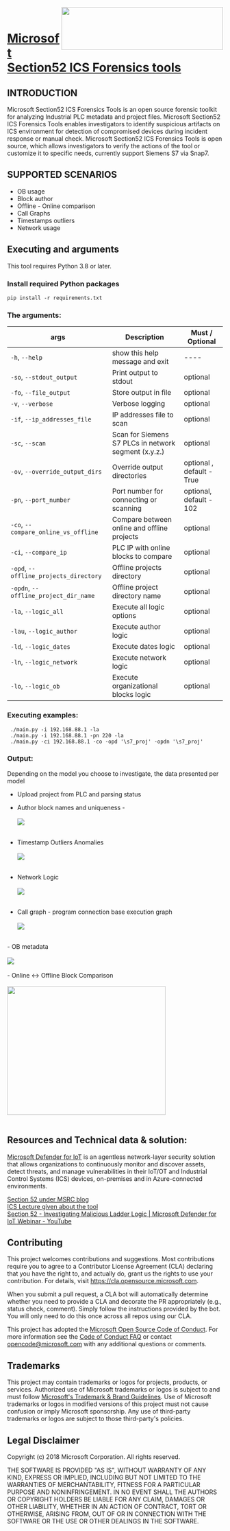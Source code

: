 <img src='https://github.com/microsoft/ics-forensics-tools/blob/main/assets/img/section52.png' img align='right' width='377' height='100'/>
<br/>

# [Microsoft Section52 ICS Forensics tools](https://azure.microsoft.com/en-us/products/iot-defender/)

## INTRODUCTION
Microsoft Section52 ICS Forensics Tools is an open source forensic toolkit for analyzing
Industrial PLC metadata and project files. Microsoft Section52 ICS Forensics Tools enables
investigators to identify suspicious artifacts on ICS environment for detection of compromised devices
during incident response or manual check. Microsoft Section52 ICS Forensics Tools is
open source, which allows investigators to verify the actions of
the tool or customize it to specific needs, currently support Siemens S7 via Snap7.

## SUPPORTED SCENARIOS
- OB usage
- Block author
- Offline - Online comparison
- Call Graphs
- Timestamps outliers
- Network usage

## Executing and arguments

This tool requires Python 3.8 or later.

### Install required Python packages
`pip install -r requirements.txt`

### The arguments:
 **args**  | **Description**							                                      | **Must / Optional**
-----------| ------------------------------------------------------------------------------| -------------------
`-h`, `--help`							|show this help message and exit						| ----
`-so`, `--stdout_output`				|Print output to stdout									|optional
`-fo`, `--file_output`					|Store output in file									|optional
`-v`, `--verbose`						|Verbose logging											| optional
`-if`, `--ip_addresses_file`			|IP addresses file to scan								|optional
`-sc`, `--scan`							|Scan for Siemens S7 PLCs in network segment (x.y.z.)	|optional
`-ov`, `--override_output_dirs`			|Override output directories								|optional , default - True
`-pn`, `--port_number`					|Port number for connecting or scanning					|optional, default - 102
`-co`, `--compare_online_vs_offline`	|Compare between online and offline projects				|optional
`-ci`, `--compare_ip`					|PLC IP with online blocks to compare					|optional
`-opd`, `--offline_projects_directory`	|Offline projects directory |optional
`-opdn`, `--offline_project_dir_name`	|Offline project directory name	|optional
`-la`, `--logic_all`					|Execute all logic options	|optional
`-lau`, `--logic_author`				|Execute author logic |optional
`-ld`, `--logic_dates`					|Execute dates logic |optional
`-ln`, `--logic_network`				|Execute network logic|optional
`-lo`, `--logic_ob`						|Execute organizational blocks logic|optional


### Executing examples:
	 ./main.py -i 192.168.88.1 -la
	 ./main.py -i 192.168.88.1 -pn 220 -la
	 ./main.py -ci 192.168.88.1 -co -opd '\s7_proj' -opdn '\s7_proj'


### Output:
Depending on the model you choose to investigate, the data presented per model
- Upload project from PLC and parsing status
- Author block names and uniqueness -
    <br/>   
    <img src='https://github.com/microsoft/ics-forensics-tools/blob/main/assets/img/author_block_metadata.png' img align='center'/>
    <br/><br/>
- Timestamp Outliers Anomalies
    <br/>    
    <img src='https://github.com/microsoft/ics-forensics-tools/blob/main/assets/img/time_outliers.png' img align='center'/>
    <br/><br/>
  
- Network Logic
    <br/>    
    <img src='https://github.com/microsoft/ics-forensics-tools/blob/main/assets/img/communication.png' img align='center'/>
    <br/><br/>
  
- Call graph - program connection base execution graph
    <br/>    
    <img src='https://github.com/microsoft/ics-forensics-tools/blob/main/assets/img/graph_exmp.png' img align='center'/>
    <br/>
<br/>
- OB metadata
    <br/><br/>
        <img src='https://github.com/microsoft/ics-forensics-tools/blob/main/assets/img/ob_usage.png' img align='center'/>
    <br/>
<br/>
- Online <-> Offline Block Comparison
    <br/><br/>
        <img src='https://github.com/microsoft/ics-forensics-tools/blob/main/assets/img/offline_online_compare.png' img align='center' width='370' height='300'/>
    <br/>
<br/>

## Resources and Technical data & solution:
[Microsoft Defender for IoT](https://azure.microsoft.com/en-us/services/iot-defender/#overview) is an agentless network-layer security solution that allows
organizations to continuously monitor and discover assets, detect threats, and manage vulnerabilities in their IoT/OT
and Industrial Control Systems (ICS) devices, on-premises and in Azure-connected environments.

[Section 52 under MSRC blog](https://msrc-blog.microsoft.com/?s=section+52)    <br/>
[ICS Lecture given about the tool](https://ics2022.sched.com/event/15DB2/deep-dive-into-plc-ladder-logic-forensics)    <br/>
[Section 52 - Investigating Malicious Ladder Logic | Microsoft Defender for IoT Webinar - YouTube](https://www.youtube.com/watch?v=g3KLq_IHId4&ab_channel=MicrosoftSecurityCommunity)

## Contributing

This project welcomes contributions and suggestions.  Most contributions require you to agree to a
Contributor License Agreement (CLA) declaring that you have the right to, and actually do, grant us
the rights to use your contribution. For details, visit https://cla.opensource.microsoft.com.

When you submit a pull request, a CLA bot will automatically determine whether you need to provide
a CLA and decorate the PR appropriately (e.g., status check, comment). Simply follow the instructions
provided by the bot. You will only need to do this once across all repos using our CLA.

This project has adopted the [Microsoft Open Source Code of Conduct](https://opensource.microsoft.com/codeofconduct/).
For more information see the [Code of Conduct FAQ](https://opensource.microsoft.com/codeofconduct/faq/) or
contact [opencode@microsoft.com](mailto:opencode@microsoft.com) with any additional questions or comments.

## Trademarks

This project may contain trademarks or logos for projects, products, or services. Authorized use of Microsoft
trademarks or logos is subject to and must follow
[Microsoft's Trademark & Brand Guidelines](https://www.microsoft.com/en-us/legal/intellectualproperty/trademarks/usage/general).
Use of Microsoft trademarks or logos in modified versions of this project must not cause confusion or imply Microsoft sponsorship.
Any use of third-party trademarks or logos are subject to those third-party's policies.

## Legal Disclaimer

Copyright (c) 2018 Microsoft Corporation. All rights reserved.

THE SOFTWARE IS PROVIDED "AS IS", WITHOUT WARRANTY OF ANY KIND, EXPRESS OR
IMPLIED, INCLUDING BUT NOT LIMITED TO THE WARRANTIES OF MERCHANTABILITY,
FITNESS FOR A PARTICULAR PURPOSE AND NONINFRINGEMENT. IN NO EVENT SHALL THE
AUTHORS OR COPYRIGHT HOLDERS BE LIABLE FOR ANY CLAIM, DAMAGES OR OTHER
LIABILITY, WHETHER IN AN ACTION OF CONTRACT, TORT OR OTHERWISE, ARISING FROM,
OUT OF OR IN CONNECTION WITH THE SOFTWARE OR THE USE OR OTHER DEALINGS IN THE SOFTWARE.










